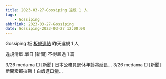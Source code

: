 ```yaml
---
title: 2023-03-27-Gossiping 違規 1 人
tags:
    - Gossiping
abbrlink: 2023-03-27-Gossiping
date: Gossiping-2023-03-27 12:00:00
---
```

Gossiping 板 [板規連結](https://www.ptt.cc/bbs/Gossiping/M.1637425085.A.07D.html)
昨天違規 1 人
<!-- more -->

違規清單
單日 [新聞] 不得超過 1 篇

3/26 medama □ [新聞] 日本公務員退休年齡將延長…
3/26 medama □ [新聞] 斷開宏都拉斯！白蝦進口量…